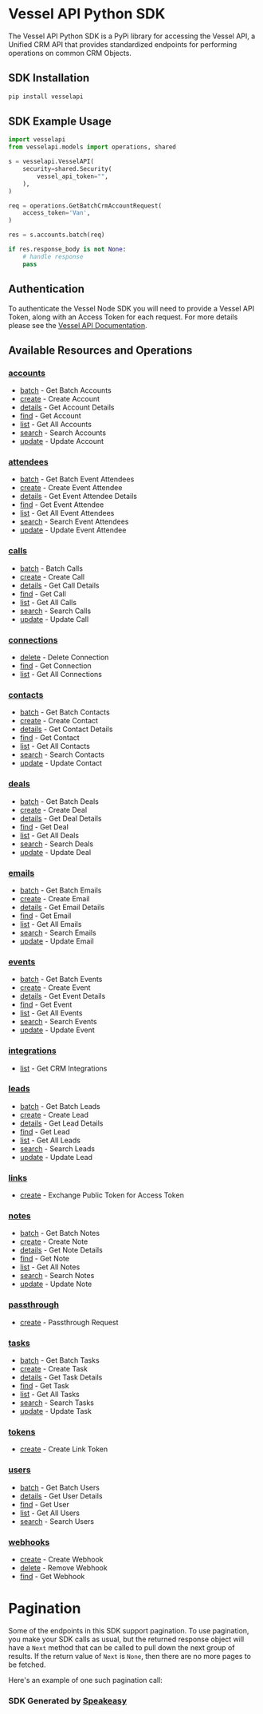 # Vessel API Python SDK

The Vessel API Python SDK is a PyPi library for accessing the Vessel API, a Unified CRM API that provides standardized endpoints for performing operations on common CRM Objects.

<!-- Start SDK Installation -->
## SDK Installation

```bash
pip install vesselapi
```
<!-- End SDK Installation -->

## SDK Example Usage
<!-- Start SDK Example Usage -->
```python
import vesselapi
from vesselapi.models import operations, shared

s = vesselapi.VesselAPI(
    security=shared.Security(
        vessel_api_token="",
    ),
)

req = operations.GetBatchCrmAccountRequest(
    access_token='Van',
)

res = s.accounts.batch(req)

if res.response_body is not None:
    # handle response
    pass
```
<!-- End SDK Example Usage -->

## Authentication

To authenticate the Vessel Node SDK you will need to provide a Vessel API Token, along with an Access Token for each request. For more details please see the [Vessel API Documentation](https://docs.vessel.land/authentication-and-security).

<!-- Start SDK Available Operations -->
## Available Resources and Operations


### [accounts](docs/sdks/accounts/README.md)

* [batch](docs/sdks/accounts/README.md#batch) - Get Batch Accounts
* [create](docs/sdks/accounts/README.md#create) - Create Account
* [details](docs/sdks/accounts/README.md#details) - Get Account Details
* [find](docs/sdks/accounts/README.md#find) - Get Account
* [list](docs/sdks/accounts/README.md#list) - Get All Accounts
* [search](docs/sdks/accounts/README.md#search) - Search Accounts
* [update](docs/sdks/accounts/README.md#update) - Update Account

### [attendees](docs/sdks/attendees/README.md)

* [batch](docs/sdks/attendees/README.md#batch) - Get Batch Event Attendees
* [create](docs/sdks/attendees/README.md#create) - Create Event Attendee
* [details](docs/sdks/attendees/README.md#details) - Get Event Attendee Details
* [find](docs/sdks/attendees/README.md#find) - Get Event Attendee
* [list](docs/sdks/attendees/README.md#list) - Get All Event Attendees
* [search](docs/sdks/attendees/README.md#search) - Search Event Attendees
* [update](docs/sdks/attendees/README.md#update) - Update Event Attendee

### [calls](docs/sdks/calls/README.md)

* [batch](docs/sdks/calls/README.md#batch) - Batch Calls
* [create](docs/sdks/calls/README.md#create) - Create Call
* [details](docs/sdks/calls/README.md#details) - Get Call Details
* [find](docs/sdks/calls/README.md#find) - Get Call
* [list](docs/sdks/calls/README.md#list) - Get All Calls
* [search](docs/sdks/calls/README.md#search) - Search Calls
* [update](docs/sdks/calls/README.md#update) - Update Call

### [connections](docs/sdks/connections/README.md)

* [delete](docs/sdks/connections/README.md#delete) - Delete Connection
* [find](docs/sdks/connections/README.md#find) - Get Connection
* [list](docs/sdks/connections/README.md#list) - Get All Connections

### [contacts](docs/sdks/contacts/README.md)

* [batch](docs/sdks/contacts/README.md#batch) - Get Batch Contacts
* [create](docs/sdks/contacts/README.md#create) - Create Contact
* [details](docs/sdks/contacts/README.md#details) - Get Contact Details
* [find](docs/sdks/contacts/README.md#find) - Get Contact
* [list](docs/sdks/contacts/README.md#list) - Get All Contacts
* [search](docs/sdks/contacts/README.md#search) - Search Contacts
* [update](docs/sdks/contacts/README.md#update) - Update Contact

### [deals](docs/sdks/deals/README.md)

* [batch](docs/sdks/deals/README.md#batch) - Get Batch Deals
* [create](docs/sdks/deals/README.md#create) - Create Deal
* [details](docs/sdks/deals/README.md#details) - Get Deal Details
* [find](docs/sdks/deals/README.md#find) - Get Deal
* [list](docs/sdks/deals/README.md#list) - Get All Deals
* [search](docs/sdks/deals/README.md#search) - Search Deals
* [update](docs/sdks/deals/README.md#update) - Update Deal

### [emails](docs/sdks/emails/README.md)

* [batch](docs/sdks/emails/README.md#batch) - Get Batch Emails
* [create](docs/sdks/emails/README.md#create) - Create Email
* [details](docs/sdks/emails/README.md#details) - Get Email Details
* [find](docs/sdks/emails/README.md#find) - Get Email
* [list](docs/sdks/emails/README.md#list) - Get All Emails
* [search](docs/sdks/emails/README.md#search) - Search Emails
* [update](docs/sdks/emails/README.md#update) - Update Email

### [events](docs/sdks/events/README.md)

* [batch](docs/sdks/events/README.md#batch) - Get Batch Events
* [create](docs/sdks/events/README.md#create) - Create Event
* [details](docs/sdks/events/README.md#details) - Get Event Details
* [find](docs/sdks/events/README.md#find) - Get Event
* [list](docs/sdks/events/README.md#list) - Get All Events
* [search](docs/sdks/events/README.md#search) - Search Events
* [update](docs/sdks/events/README.md#update) - Update Event

### [integrations](docs/sdks/integrations/README.md)

* [list](docs/sdks/integrations/README.md#list) - Get CRM Integrations

### [leads](docs/sdks/leads/README.md)

* [batch](docs/sdks/leads/README.md#batch) - Get Batch Leads
* [create](docs/sdks/leads/README.md#create) - Create Lead
* [details](docs/sdks/leads/README.md#details) - Get Lead Details
* [find](docs/sdks/leads/README.md#find) - Get Lead
* [list](docs/sdks/leads/README.md#list) - Get All Leads
* [search](docs/sdks/leads/README.md#search) - Search Leads
* [update](docs/sdks/leads/README.md#update) - Update Lead

### [links](docs/sdks/links/README.md)

* [create](docs/sdks/links/README.md#create) - Exchange Public Token for Access Token

### [notes](docs/sdks/notes/README.md)

* [batch](docs/sdks/notes/README.md#batch) - Get Batch Notes
* [create](docs/sdks/notes/README.md#create) - Create Note
* [details](docs/sdks/notes/README.md#details) - Get Note Details
* [find](docs/sdks/notes/README.md#find) - Get Note
* [list](docs/sdks/notes/README.md#list) - Get All Notes
* [search](docs/sdks/notes/README.md#search) - Search Notes
* [update](docs/sdks/notes/README.md#update) - Update Note

### [passthrough](docs/sdks/passthrough/README.md)

* [create](docs/sdks/passthrough/README.md#create) - Passthrough Request

### [tasks](docs/sdks/tasks/README.md)

* [batch](docs/sdks/tasks/README.md#batch) - Get Batch Tasks
* [create](docs/sdks/tasks/README.md#create) - Create Task
* [details](docs/sdks/tasks/README.md#details) - Get Task Details
* [find](docs/sdks/tasks/README.md#find) - Get Task
* [list](docs/sdks/tasks/README.md#list) - Get All Tasks
* [search](docs/sdks/tasks/README.md#search) - Search Tasks
* [update](docs/sdks/tasks/README.md#update) - Update Task

### [tokens](docs/sdks/tokens/README.md)

* [create](docs/sdks/tokens/README.md#create) - Create Link Token

### [users](docs/sdks/users/README.md)

* [batch](docs/sdks/users/README.md#batch) - Get Batch Users
* [details](docs/sdks/users/README.md#details) - Get User Details
* [find](docs/sdks/users/README.md#find) - Get User
* [list](docs/sdks/users/README.md#list) - Get All Users
* [search](docs/sdks/users/README.md#search) - Search Users

### [webhooks](docs/sdks/webhooks/README.md)

* [create](docs/sdks/webhooks/README.md#create) - Create Webhook
* [delete](docs/sdks/webhooks/README.md#delete) - Remove Webhook
* [find](docs/sdks/webhooks/README.md#find) - Get Webhook
<!-- End SDK Available Operations -->



<!-- Start Dev Containers -->

<!-- End Dev Containers -->



<!-- Start Pagination -->
# Pagination

Some of the endpoints in this SDK support pagination. To use pagination, you make your SDK calls as usual, but the
returned response object will have a `Next` method that can be called to pull down the next group of results. If the
return value of `Next` is `None`, then there are no more pages to be fetched.

Here's an example of one such pagination call:
<!-- End Pagination -->

<!-- Placeholder for Future Speakeasy SDK Sections -->



### SDK Generated by [Speakeasy](https://docs.speakeasyapi.dev/docs/using-speakeasy/client-sdks)
